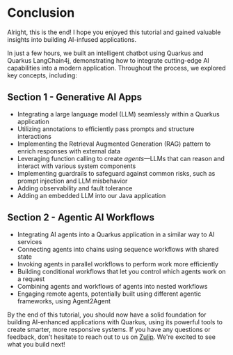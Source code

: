 # Conclusion

Alright, this is the end! I hope you enjoyed this tutorial and gained valuable insights into building AI-infused applications.

In just a few hours, we built an intelligent chatbot using Quarkus and Quarkus LangChain4j, demonstrating how to integrate cutting-edge AI capabilities into a modern application. 
Throughout the process, we explored key concepts, including:

## Section 1 - Generative AI Apps
- Integrating a large language model (LLM) seamlessly within a Quarkus application
- Utilizing annotations to efficiently pass prompts and structure interactions
- Implementing the Retrieval Augmented Generation (RAG) pattern to enrich responses with external data
- Leveraging function calling to create _agents_—LLMs that can reason and interact with various system components
- Implementing guardrails to safeguard against common risks, such as prompt injection and LLM misbehavior
- Adding observability and fault tolerance
- Adding an embedded LLM into our Java application

## Section 2 - Agentic AI Workflows
- Integrating AI agents into a Quarkus application in a similar way to AI services
- Connecting agents into chains using sequence workflows with shared state
- Invoking agents in parallel workflows to perform work more efficiently
- Building conditional workflows that let you control which agents work on a request
- Combining agents and workflows of agents into nested workflows
- Engaging remote agents, potentially built using different agentic frameworks, using Agent2Agent

By the end of this tutorial, you should now have a solid foundation for building AI-enhanced applications with Quarkus, using its powerful tools to create smarter, more responsive systems. 
If you have any questions or feedback, don’t hesitate to reach out to us on [Zulip](https://quarkusio.zulipchat.com/).
We're excited to see what you build next!
